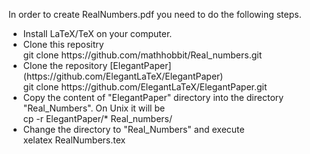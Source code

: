 In order to create RealNumbers.pdf you need to do the following steps.
<ul>
<li> Install LaTeX/TeX on your computer.</li>
<li> Clone this repositry <br/>
 git clone  https://github.com/mathhobbit/Real_numbers.git
</li>
<li> Clone the repository [ElegantPaper](https://github.com/ElegantLaTeX/ElegantPaper) <br/>
  git clone https://github.com/ElegantLaTeX/ElegantPaper.git
</li>
<li> Copy the content of "ElegantPaper" directory into the directory "Real_Numbers". On Unix it will be <br/>
    cp -r ElegantPaper/* Real_numbers/ </li>
 <li>Change the directory to "Real_Numbers"  and execute <br/>
     xelatex RealNumbers.tex
 </li> 
</ul>
